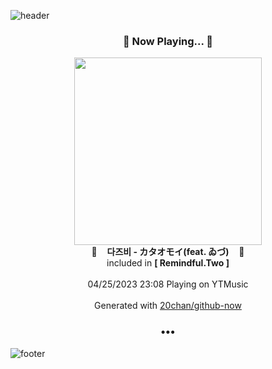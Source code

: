 ![header](https://capsule-render.vercel.app/api?type=wave&height=170&section=header&fontColor=090707&fontAlignX=45&fontAlignY=65&fontSize=100)

<h3 align="center">🎵 Now Playing... 🎵</h3>
<p align="center">
  <a href="https://music.youtube.com/watch?v=80aO3q5Jus4">
    <img width="300" src="https://lh3.googleusercontent.com/OW9GTIklnnAUHhnHM6oyjqzkNXFcFY3Kmf8n9ypixs9ZnMkh_qVqoZLu2hmEJ1fofnclf9qrhC1s-bHWqQ">
  </a>
  <br>
  🎵&nbsp&nbsp&nbsp <b>다즈비 - カタオモイ(feat. ゐづ)</b> &nbsp&nbsp&nbsp🎵
  <br>
  included in <b>[ Remindful.Two ]</b>
  
  <br />
  <br />
  04/25/2023 23:08 Playing on YTMusic
  <br />
  <br />
  Generated with <a href="https://github.com/20chan/github-now">20chan/github-now</a>
</p>

<h3 align="center">•••</h3>

![footer](https://capsule-render.vercel.app/api?type=wave&height=150&section=footer)
